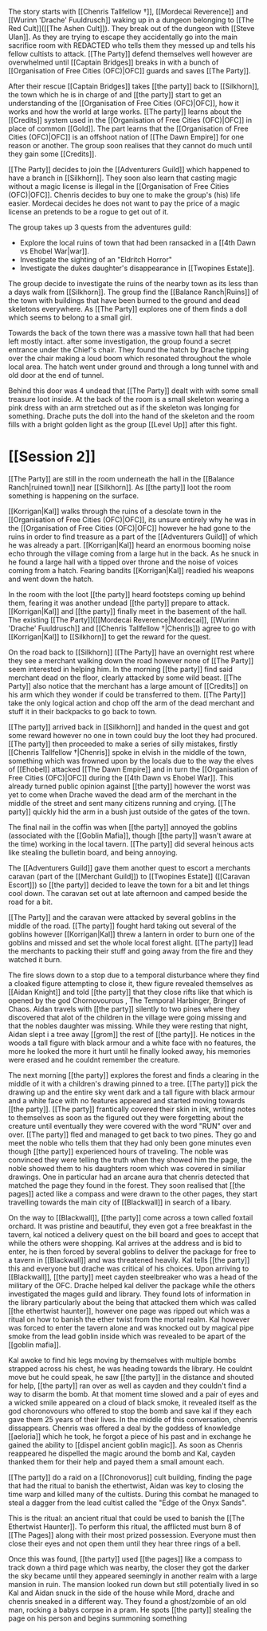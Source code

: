 The story starts with [[Chenris Tallfellow †]], [[Mordecai Reverence]] and [[Wurinn 'Drache' Fuuldrusch]] waking up in a dungeon belonging to [[The Red Cult]]([[The Ashen Cult]]). They break out of the dungeon with [[Steve Ulan]]. As they are trying to escape they accidentally go into the main sacrifice room with REDACTED who tells them they messed up and tells his fellow cultists to attack. [[The Party]] defend themselves well however are overwhelmed until [[Captain Bridges]] breaks in with a bunch of [[Organisation of Free Cities (OFC)|OFC]] guards and saves [[The Party]].

After their rescue [[Captain Bridges]] takes [[the party]] back to [[Silkhorn]], the town which he is in charge of and [[the party]] start to get an understanding of the [[Organisation of Free Cities (OFC)|OFC]], how it works and how the world at large works. [[The party]] learns about the [[Credits]] system used in the [[Organisation of Free Cities (OFC)|OFC]] in place of common [[Gold]]. The part learns that the [[Organisation of Free Cities (OFC)|OFC]] is an offshoot nation of [[The Dawn Empire]] for one reason or another. The group soon realises that they cannot do much until they gain some [[Credits]].

[[The Party]] decides to join the [[Adventurers Guild]] which happened to have a branch in [[Silkhorn]]. They soon also learn that casting magic without a magic license is illegal in the [[Organisation of Free Cities (OFC)|OFC]]. Chenris decides to buy one to make the group's (his) life easier. Mordecai decides he does not want to pay the price of a magic license an pretends to be a rogue to get out of it.

The group takes up 3 quests from the adventures guild:
- Explore the local ruins of town that had been ransacked in a [[4th Dawn vs Ehobel War|war]].
- Investigate the sighting of an "Eldritch Horror"
- Investigate the dukes daughter's disappearance in [[Twopines Estate]].

The group decide to investigate the ruins of the nearby town as its less than a days walk from [[Silkhorn]]. The group find the [[Balance Ranch|Ruins]] of the town with buildings that have been burned to the ground and dead skeletons everywhere. As [[The Party]] explores one of them finds a doll which seems to belong to a small girl.

Towards the back of the town there was a massive town hall that had been left mostly intact. after some investigation, the group found a secret entrance under the Chief's chair. They found the hatch by Drache tipping over the chair making a loud boom which resonated throughout the whole local area. The hatch went under ground and through a long tunnel with and old door at the end of tunnel. 

Behind this door was 4 undead that [[The Party]] dealt with with some small treasure loot inside. At the back of the room is a small skeleton wearing a pink dress with an arm stretched out as if the skeleton was longing for something. Drache puts the doll into the hand of the skeleton and the room fills with a bright golden light as the group [[Level Up]] after this fight.

# [[Session 2]]
[[The Party]] are still in the room underneath the hall in the [[Balance Ranch|ruined town]] near [[Silkhorn]]. As [[the party]] loot the room something is happening on the surface.

[[Korrigan|Kal]] walks through the ruins of a desolate town in the [[Organisation of Free Cities (OFC)|OFC]], its unsure entirely why he was in the [[Organisation of Free Cities (OFC)|OFC]] however he had gone to the ruins in order to find treasure as a part of the [[Adventurers Guild]] of which he was already a part. [[Korrigan|Kal]] heard an enormous booming noise echo through the village coming from a large hut in the back. As he snuck in he found a large hall with a tipped over throne and the noise of voices coming from a hatch. Fearing bandits [[Korrigan|Kal]] readied his weapons and went down the hatch.

In the room with the loot [[the party]] heard footsteps coming up behind them, fearing it was another undead [[the party]] prepare to attack. [[Korrigan|Kal]] and [[the party]] finally meet in the basement of the hall. The existing [[The Party]]([[Mordecai Reverence|Mordecai]], [[Wurinn 'Drache' Fuuldrusch]] and [[Chenris Tallfellow †|Chenris]]) agree to go with [[Korrigan|Kal]] to [[Silkhorn]] to get the reward for the quest. 

On the road back to [[Silkhorn]] [[The Party]] have an overnight rest where they see a merchant walking down the road however none of [[The Party]] seem interested in helping him. In the morning [[the party]] find said merchant dead on the floor, clearly attacked by some wild beast. [[The Party]] also notice that the merchant has a large amount of [[Credits]] on his arm which they wonder if could be transferred to them. [[The Party]] take the only logical action and chop off the arm of the dead merchant and stuff it in their backpacks to go back to town.

[[The party]] arrived back in [[Silkhorn]] and handed in the quest and got some reward however no one in town could buy the loot they had procured. [[The party]] then proceeded to make a series of silly mistakes, firstly [[Chenris Tallfellow †|Chenris]] spoke in elvish in the middle of the town, something which was frowned upon by the locals due to the way the elves of [[Ehobel]] attacked [[The Dawn Empire]] and in turn the [[Organisation of Free Cities (OFC)|OFC]] during the [[4th Dawn vs Ehobel War]]. This already turned public opinion against [[the party]] however the worst was yet to come when Drache waved the dead arm of the merchant in the middle of the street and sent many citizens running and crying. [[The party]] quickly hid the arm in a bush just outside of the gates of the town.

The final nail in the coffin was when [[the party]] annoyed the goblins (associated with the [[Goblin Mafia]], though [[the party]] wasn't aware at the time) working in the local tavern. [[The party]] did several heinous acts like stealing the bulletin board, and being annoying.

The [[Adventurers Guild]] gave them another quest to escort a merchants caravan (part of the [[Merchant Guild]]) to [[Twopines Estate]] ([[Caravan Escort]]) so [[the party]] decided to leave the town for a bit and let things cool down. The caravan set out at late afternoon and camped beside the road for a bit.

[[The Party]] and the caravan were attacked by several goblins in the middle of the road. [[The party]] fought hard taking out several of the goblins however [[Korrigan|Kal]] threw a lantern in order to burn one of the goblins and missed and set the whole local forest alight. [[The party]] lead the merchants to packing their stuff and going away from the fire and they watched it burn.


The fire slows down to a stop due to a temporal disturbance where they find a cloaked figure attempting to close it, thew figure revealed themselves as [[Aidan Knight]] and told [[the party]] that they close rifts like that which is opened by  the god Chornovourous , The Temporal Harbinger, Bringer of Chaos. Aidan travels with [[the party]] silently to two pines where they discovered that alot of the children in the village were going missing and that the nobles daughter was missing. While they were resting that night, Aidan slept i a tree away [[grom]] the rest of [[the party]]. He notices in the woods a tall figure with black armour and a white face with no features, the more he looked the more it hurt until he finally looked away, his memories were erased and he couldnt remember the creature.

The next morning [[the party]] explores the forest and finds a clearing in the middle of it with a children's drawing pinned to a tree. [[The party]] pick the drawing up and the entire sky went dark and a tall figure with black armour and a white face with no features appeared and started moving towards [[the party]]. [[The party]] frantically covered their skin in ink, writing notes to themselves as soon as the figured out they were forgetting about the creature until eventually they were covered with the word "RUN" over and over. [[The party]] fled and managed to get back to two pines. They go and meet the noble who tells them that they had only been gone minutes even though [[the party]] experienced hours of traveling. The noble was convinced they were telling the truth when they showed him the page, the noble  showed them to his daughters room which was covered in similiar drawings. One in particular had an arcane aura that chenris detected that matched the page they found in the forest. They soon realised that [[the pages]] acted like a compass and were drawn to the other pages, they start travelling towards the main city of [[Blackwall]] in search of a libary.

On the way to [[Blackwall]], [[the party]] come across a town called foxtail orchard. It was pristine and beautiful, they even got a free breakfast in the tavern, kal noticed a delivery quest on the bill board and goes to accept that while the others were shopping. Kal arrives at the address and is bid to enter, he is then forced by several goblins to deliver the package for free to a tavern in [[Blackwall]] and was threatened heavily. Kal tells [[the party]] this and everyone but drache was critical of his choices. Upon arriving to [[Blackwall]], [[the party]] meet cayden steelbreaker who was a head of the military of the OFC.  Drache helped kal deliver the package while the others investigated the mages guild and library. They found lots of information in the library particularly about the being that attacked them which was called [[the ethertwist haunter]], however one page was ripped out which was a ritual on how to banish the ether twist from the mortal realm.  Kal however was forced to enter the tavern alone and was knocked out by magical pipe smoke from the lead goblin inside which was revealed to be apart of the [[goblin mafia]]. 

Kal awoke to find his legs moving by themselves with multiple bombs strapped across his chest, he was heading towards the library. He couldnt move but he could speak, he saw [[the party]] in the distance and shouted for help, [[the party]] ran over as well as cayden and they couldn't find a way to disarm the bomb. At that moment time slowed and a pair of eyes and a wicked smile appeared on a cloud of black smoke, it revealed itself as the god choronovours who offered to stop the bomb and save kal if they each gave them 25 years of their lives. In the middle of this conversation, chenris dissappears. Chenris was offered a deal by the goddess of knowledge [[aeloria]] which he took, he forgot a piece of his past and in exchange he gained the ability to [[dispel ancient goblin magic]]. As soon as Chenris reappeared he dispelled the magic around the bomb and Kal, cayden thanked them for their help and payed them a small amount each. 

[[The party]] do a raid on a [[Chronovorus]] cult building, finding the page that had the ritual to banish the ethertwist, Aidan was key to closing the time warp and killed many of the cultists. During this combat he managed to steal a dagger from the lead cultist called the "Edge of the Onyx Sands". 

This is the ritual:  an ancient ritual that could be used to banish the [[The Ethertwist Haunter]]. To perform this ritual, the afflicted must burn 8 of [[The Pages]] along with their most prized possession. Everyone must then close their eyes and not open them until they hear three rings of a bell. 

Once this was found, [[the party]] used [[the pages]] like a compass to track down a third page which was nearby, the closer they got the darker the sky became until they appeared seemingly in another realm with a large mansion in ruin. The mansion looked run down but still potentially lived in so Kal and Aidan snuck in the side of the house while Mord, drache and chenris sneaked in a different way. They found a ghost/zombie of an old man, rocking a babys corpse in a pram. He spots [[the party]] stealing the page on his person and  begins summoning something
